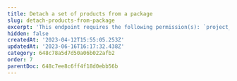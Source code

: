 ```yaml
---
title: Detach a set of products from a package
slug: detach-products-from-package
excerpt: 'This endpoint requires the following permission(s): `project_configuration:packages:read_write`.'
hidden: false
createdAt: '2023-04-12T15:55:05.253Z'
updatedAt: '2023-06-16T16:17:32.438Z'
category: 648c78a5d7d50a06b022afb2
order: 7
parentDoc: 648c7ee8c6ff4f18d0ebb56b
---
```

